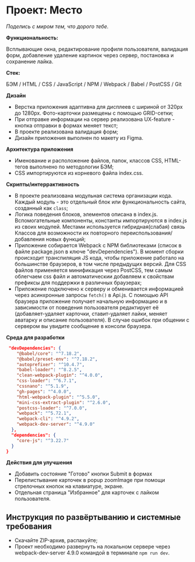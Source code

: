# Проект: Место
*Поделись с миром тем, что дорого тебе.*

**Функциональность:**

Всплывающие окна, редактирование профиля пользователя, валидация форм, добавление удаление картинок через сервер, постановка и сохранение лайка.

**Стек:**

БЭМ / HTML / CSS / JavaScript / NPM / Webpack / Babel / PostCSS / Git

**Дизайн**
* Верстка приложения адаптивна для дисплеев с шириной от 320px до 1280px. Фото-карточки размещены с помощью GRID-сетки;
* При отправке информации на сервер реализована UX-feature - кнопка отправки в формах меняет текст;
* В проекте реализована валидация форм;
* Дизайн приложения выполнен по макету из Figma.

**Архитектура приложения**
* Именование и расположение файлов, папок, классов CSS, HTML-тегов выполнено по методологии БЭМ;
* CSS импортируются из корневого файла index.css.

**Скрипты/интеррактивность**
* В проекте реализована модульная система организации кода. Каждый модуль - это отдельный блок или функциональность сайта, созданный как `class`;
* Логика поведения блоков, элементов описана в index.js. Вспомогательные компоненты, константы импортируются в index.js из своих модулей. Местами используется гибридная(слабая) связь Классов для возможности их повторного переиспользования/добавления новых функций;
* Приложение собирается Webpack с NPM библиотеками (список в файле package.json в ключе "devDependencies"). В момент сборки происходит транспиляция JS кода, чтобы приложение работало на большинстве браузеров, в том числе предыдущих версий. Для CSS файлов применяется минификация через PostCSS, тем самым облегчаем css файл и автоматическии добавляем к свойствам префиксы для поддержки в различных браузерах;
* Приложение подключено к серверу и обменивается информацией через асинхронные запросы `fetch()` в Api.js. C помощью API браузера приложение получает начальную информацию и в зависимости от поведения пользователя редактирует её (добавляет-удаляет карточки, ставит-удаляет лайки, меняет аватарку и описание пользователя). В случае ошибок при общении с сервером вы увидите сообщение в консоли браузера.

**Среда для разработки**
```json
 "devDependencies": {
    "@babel/core": "^7.18.2",
    "@babel/preset-env": "^7.18.2",
    "autoprefixer": "^10.4.7",
    "babel-loader": "^8.2.5",
    "clean-webpack-plugin": "^4.0.0",
    "css-loader": "^6.7.1",
    "cssnano": "^5.1.9",
    "gh-pages": "^4.0.0",
    "html-webpack-plugin": "^5.5.0",
    "mini-css-extract-plugin": "^2.6.0",
    "postcss-loader": "^7.0.0",
    "webpack": "^5.72.1",
    "webpack-cli": "^4.9.2",
    "webpack-dev-server": "^4.9.0"
  },
  "dependencies": {
    "core-js": "^3.22.7"
  }
}
```
**Действия для улучшения**

* Добавить состояние "Готово" кнопки Submit в формах
* Перелистывание карточек в popup zoomImage при помощи стрелочных кнопок на клавиатуре, экране.
* Отдельная страница "Избранное" для карточек с лайком пользователя.

## Инструкция по развёртыванию и системные требования
* Скачайте ZIP-архив, распакуйте;
* Проект необходимо развернуть на локальном сервере через webpack-dev-server 4.9.0 командой в терминале `npm run dev`.



